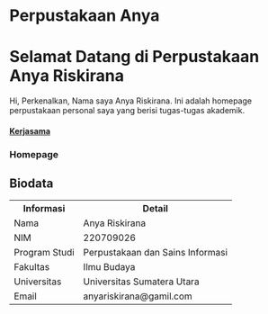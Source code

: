 # Perpustakaan Anya 
# Selamat Datang di Perpustakaan Anya Riskirana

<body>
Hi, Perkenalkan, Nama saya Anya Riskirana. Ini adalah homepage perpustakaan personal saya yang berisi tugas-tugas akademik.
<h4><a href="https://library.sari-mutiara.ac.id//">Kerjasama</a>
<h3>Homepage</h3>

<h2>Biodata</h2>
<table>
    <tr>
        <th>Informasi</th>
        <th>Detail</th>
    </tr>
    <tr>
        <td>Nama</td>
        <td>Anya Riskirana</td>
    </tr>
    <tr>
        <td>NIM</td>
        <td>220709026</td>
    </tr>
    <tr>
        <td>Program Studi</td>
        <td>Perpustakaan dan Sains Informasi</td>
         </tr> 
    <tr>
        <td>Fakultas</td>
        <td>Ilmu Budaya</td>
    </tr>  
    <tr>
        <td>Universitas</td>
        <td>Universitas Sumatera Utara</td>
    </tr>
    <tr>
        <td>Email</td>
        <td>anyariskirana@gamil.com</td>


